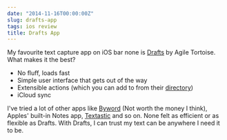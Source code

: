 ```yaml
---
date: "2014-11-16T00:00:00Z"
slug: drafts-app
tags: ios review
title: Drafts App
---
```


My favourite text capture app on iOS bar none is [Drafts][] by Agile Tortoise. What makes it the best?

* No fluff, loads fast 
* Simple user interface that gets out of the way
* Extensible actions (which you can add to from their [directory][])
* iCloud sync

I've tried a lot of other apps like [Byword][] (Not worth the money I think), Apples' built-in Notes app, [Textastic][] and so on. None felt as efficient or as flexible as Drafts. With Drafts, I can trust my text can be anywhere I need it to be.

[Drafts]: http://agiletortoise.com/drafts/
[directory]: http://drafts4-actions.agiletortoise.com
[Byword]: http://bywordapp.com/
[Textastic]: http://www.textasticapp.com/
